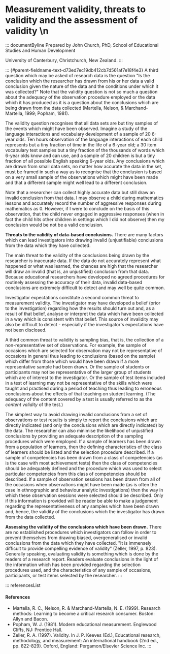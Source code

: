 # Measurement validity, threats to validity and the assessment of validity \n

::: documentByline
Prepared by John Church, PhD, School of Educational Studies and Human
Development

University of Canterbury, Christchurch, New Zealand.
:::

::: {#parent-fieldname-text-d73ed7ec19db412cb7d561af7e18f4e3}
A third question which may be asked of research data is the question "Is
the conclusion which the researcher has drawn from his or her data a
valid conclusion given the nature of the data and the conditions under
which it was collected?" Note that the validity question is not so much
a question about the adequacy of the observation procedure employed or
the data which it has produced as it is a question about the conclusions
which are being drawn from the data collected (Martella, Nelson, &
Marchand-Martella, 1999; Popham, 1981).

The validity question recognises that all data sets are but tiny samples
of the events which might have been observed. Imagine a study of the
language interactions and vocabulary development of a sample of 20
6-year olds. Ten hours observation of the language interactions of each
child represents but a tiny fraction of time in the life of a 6-year
old; a 30 item vocabulary test samples but a tiny fraction of the
thousands of words which 6-year olds know and can use, and a sample of
20 children is but a tiny fraction of all possible English speaking
6-year olds. Any conclusions which are drawn from small data sets, no
matter how accurate the data in the set, must be framed in such a way as
to recognise that the conclusion is based on a very small sample of the
observations which might have been made and that a different sample
might well lead to a different conclusion.

Note that a researcher can collect highly accurate data but still draw
an invalid conclusion from that data. I may observe a child during
mathematics lessons and accurately record the number of aggressive
responses during mathematics as 0. However, if I were to conclude on the
basis of this observation, that the child never engaged in aggressive
responses (when in fact the child hits other children in settings which
I did not observe) then my conclusion would be not be a valid
conclusion.

**Threats to the validity of data-based conclusions.** There are many
factors which can lead investigators into drawing invalid
(unjustifiable) conclusions from the data which they have collected.

The main threat to the validity of the conclusions being drawn by the
researcher is inaccurate data. If the data do not accurately represent
what happened or what was learned, the chances are high that the
researcher will draw an invalid (that is, an unjustified) conclusion
from that data. Because educational researchers have developed no agreed
procedures for routinely assessing the accuracy of their data, invalid
data-based conclusions are extremely difficult to detect and may well be
quite common.

Investigator expectations constitute a second common threat to
measurement validity. The investigator may have developed a belief
(prior to the investigation) regarding how the results should turn out
and, as a result of that belief, analyse or interpret the data which
have been collected in a way which is consistent with that belief. This
source of invalidity may also be difficult to detect - especially if the
investigator\'s expectations have not been disclosed.

A third common threat to validity is sampling bias, that is, the
collection of a non-representative set of observations. For example, the
sample of occasions which are selected for observation may not be
representative of occasions in general thus leading to conclusions
(based on the sample) which differ from those which would have been
drawn if a more representative sample had been drawn. Or the sample of
students or participants may not be representative of the larger group
of students which are of interest to the investigator. Or the sample of
test items included in a test of learning may not be representative of
the skills which were taught and practised during a period of teaching
thus leading to erroneous conclusions about the effects of that teaching
on student learning. (The adequacy of the content covered by a test is
usually referred to as the *content validity* of the test.)

The simplest way to avoid drawing invalid conclusions from a set of
observations or test results is simply to report the conclusions which
are directly indicated (and only the conclusions which are directly
indicated) by the data. The researcher can also minimise the likelihood
of unjustified conclusions by providing an adequate description of the
sampling procedures which were employed. If a sample of learners has
been drawn from a population of learners, then the defining
characteristics of the class of learners should be listed and the
selection procedure described. If a sample of competencies has been
drawn from a class of competencies (as is the case with most achievement
tests) then the class of competencies should be adequately defined and
the procedure which was used to select particular competencies from this
class of competencies should be described. If a sample of observation
sessions has been drawn from all of the occasions when observations
might have been made (as is often the case in ethnographic and behaviour
analytic investigations) then the way in which these observation
sessions were selected should be described. Only if this information is
provided will be reader be able to make a judgement regarding the
representativeness of any samples which have been drawn and, hence, the
validity of the conclusions which the investigator has drawn from the
data collected.

**Assessing the validity of the conclusions which have been drawn.**
There are no established procedures which investigators can follow in
order to prevent themselves from drawing biased, overgeneralised or
invalid conclusions from the data which they have collected. "It is
immensely difficult to provide compelling evidence of validity" (Zeller,
1997, p. 823). Generally speaking, evaluating validity is something
which is done by the readers of a research report. Readers evaluate
conclusions in the light of the information which has been provided
regarding the selection procedures used, and the characteristics of any
sample of occasions, participants, or test items selected by the
researcher.
:::

::: referencesList
#### References

-   Martella, R. C., Nelson, R. & Marchand-Martella, N. E. (1999).
    Research methods: Learning to become a critical research consumer.
    Boston: Allyn and Bacon.
-   Popham, W. J. (1981). Modern educational measurement. Englewood
    Cliffs, NJ: Prentice Hall.
-   Zeller, R. A. (1997). Validity. In J. P. Keeves (Ed.), Educational
    research, methodology, and measurement: An international handbook
    (2nd ed., pp. 822-829). Oxford, England: Pergamon/Elsevier Science
    Inc.
:::
